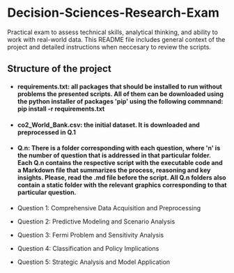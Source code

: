 # Decision-Sciences-Research-Exam
Practical exam to assess  technical skills, analytical thinking, and ability to work with real-world data. This README file includes general context of the project and detailed instructions when neccesary to review the scripts. 


## Structure of the project

- #### requirements.txt: all packages that should be installed to run without problems the presented scripts. All of them can be downloaded using the python installer of packages 'pip' using the following commnand: pip install -r requirements.txt

- #### co2_World_Bank.csv: the initial dataset. It is downloaded and preprocessed in Q.1

- #### Q.n: There is a folder corresponding with each question, where 'n' is the number of question that is addressed in that particular folder. Each Q.n contains the respective script with the executable code and a Markdown file that summarizes the process, reasoning and key insights. Please, read the .md file before the script. All Q.n folders also contain a static folder with the relevant graphics corresponding to that particular question. 


- Question 1: Comprehensive Data Acquisition and Preprocessing

- Question 2: Predictive Modeling and Scenario Analysis  

- Question 3: Fermi Problem and Sensitivity Analysis 

- Question 4: Classification and Policy Implications  

- Question 5: Strategic Analysis and Model Application 